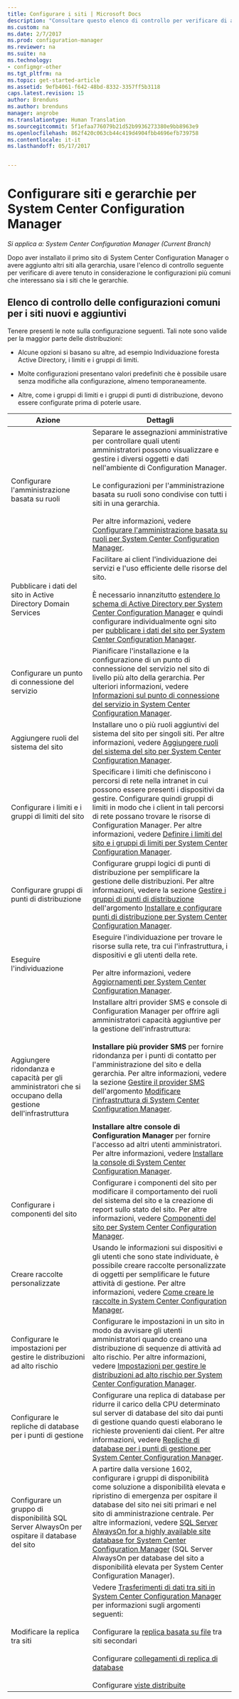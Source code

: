 ```yaml
---
title: Configurare i siti | Microsoft Docs
description: "Consultare questo elenco di controllo per verificare di aver tenuto in considerazione le configurazioni più comuni che interessano sia i siti che le gerarchie."
ms.custom: na
ms.date: 2/7/2017
ms.prod: configuration-manager
ms.reviewer: na
ms.suite: na
ms.technology:
- configmgr-other
ms.tgt_pltfrm: na
ms.topic: get-started-article
ms.assetid: 9efb4061-f642-48bd-8332-3357ff5b3118
caps.latest.revision: 15
author: Brenduns
ms.author: brenduns
manager: angrobe
ms.translationtype: Human Translation
ms.sourcegitcommit: 5f1efaa776079b21d52b9936273380e9bb8963e9
ms.openlocfilehash: 862f420c063cb44c419d4904fbb4696efb739758
ms.contentlocale: it-it
ms.lasthandoff: 05/17/2017


---
```

# <a name="configure-sites-and-hierarchies-for-system-center-configuration-manager"></a>Configurare siti e gerarchie per System Center Configuration Manager

*Si applica a: System Center Configuration Manager (Current Branch)*

Dopo aver installato il primo sito di System Center Configuration Manager o avere aggiunto altri siti alla gerarchia, usare l'elenco di controllo seguente per verificare di avere tenuto in considerazione le configurazioni più comuni che interessano sia i siti che le gerarchie.  

## <a name="checklist-of-common-configurations-for-new-and-additional-sites"></a>Elenco di controllo delle configurazioni comuni per i siti nuovi e aggiuntivi  
Tenere presenti le note sulla configurazione seguenti. Tali note sono valide per la maggior parte delle distribuzioni:

-   Alcune opzioni si basano su altre, ad esempio Individuazione foresta Active Directory, i limiti e i gruppi di limiti.  

-   Molte configurazioni presentano valori predefiniti che è possibile usare senza modifiche alla configurazione, almeno temporaneamente.  

-   Altre, come i gruppi di limiti e i gruppi di punti di distribuzione, devono essere configurate prima di poterle usare.  

|Azione|Dettagli|  
|------------|-------------|  
|Configurare l'amministrazione basata su ruoli|Separare le assegnazioni amministrative per controllare quali utenti amministratori possono visualizzare e gestire i diversi oggetti e dati nell'ambiente di Configuration Manager.<br /><br /> Le configurazioni per l'amministrazione basata su ruoli sono condivise con tutti i siti in una gerarchia.   <br/><br/>Per altre informazioni, vedere [Configurare l'amministrazione basata su ruoli per System Center Configuration Manager](../../../../core/servers/deploy/configure/configure-role-based-administration.md).|  
|Pubblicare i dati del sito in Active Directory Domain Services|Facilitare ai client l'individuazione dei servizi e l'uso efficiente delle risorse del sito.<br /><br /> È necessario innanzitutto [estendere lo schema di Active Directory per System Center Configuration Manager](../../../../core/plan-design/network/extend-the-active-directory-schema.md) e quindi configurare individualmente ogni sito per [pubblicare i dati del sito per System Center Configuration Manager](../../../../core/servers/deploy/configure/publish-site-data.md).|  
|Configurare un punto di connessione del servizio|Pianificare l'installazione e la configurazione di un punto di connessione del servizio nel sito di livello più alto della gerarchia. Per ulteriori informazioni, vedere [Informazioni sul punto di connessione del servizio in System Center Configuration Manager](../../../../core/servers/deploy/configure/about-the-service-connection-point.md).|  
|Aggiungere ruoli del sistema del sito|Installare uno o più ruoli aggiuntivi del sistema del sito per singoli siti.  Per altre informazioni, vedere [Aggiungere ruoli del sistema del sito per System Center Configuration Manager](../../../../core/servers/deploy/configure/add-site-system-roles.md).|  
|Configurare i limiti e i gruppi di limiti del sito|Specificare i limiti che definiscono i percorsi di rete nella intranet in cui possono essere presenti i dispositivi da gestire. Configurare quindi gruppi di limiti in modo che i client in tali percorsi di rete possano trovare le risorse di Configuration Manager. Per altre informazioni, vedere [Definire i limiti del sito e i gruppi di limiti per System Center Configuration Manager](../../../../core/servers/deploy/configure/define-site-boundaries-and-boundary-groups.md).|  
|Configurare gruppi di punti di distribuzione|Configurare gruppi logici di punti di distribuzione per semplificare la gestione delle distribuzioni. Per altre informazioni, vedere la sezione [Gestire i gruppi di punti di distribuzione](../../../../core/servers/deploy/configure/install-and-configure-distribution-points.md#bkmk_manage) dell'argomento [Installare e configurare punti di distribuzione per System Center Configuration Manager](../../../../core/servers/deploy/configure/install-and-configure-distribution-points.md).|  
|Eseguire l'individuazione|Eseguire l'individuazione per trovare le risorse sulla rete, tra cui l'infrastruttura, i dispositivi e gli utenti della rete.<br /><br /> Per altre informazioni, vedere [Aggiornamenti per System Center Configuration Manager](../../../../core/servers/deploy/configure/run-discovery.md).|  
|Aggiungere ridondanza e capacità per gli amministratori che si occupano della gestione dell'infrastruttura|Installare altri provider SMS e console di Configuration Manager per offrire agli amministratori capacità aggiuntive per la gestione dell'infrastruttura:<br /><br /> **Installare più provider SMS** per fornire ridondanza per i punti di contatto per l'amministrazione del sito e della gerarchia. Per altre informazioni, vedere la sezione [Gestire il provider SMS](../../../../core/servers/manage/modify-your-infrastructure.md#BKMK_ManageSMSprovider) dell'argomento [Modificare l'infrastruttura di System Center Configuration Manager](../../../../core/servers/manage/modify-your-infrastructure.md).<br /><br /> **Installare altre console di Configuration Manager** per fornire l'accesso ad altri utenti amministratori. Per altre informazioni, vedere [Installare la console di System Center Configuration Manager](../../../../core/servers/deploy/install/install-consoles.md).|  
|Configurare i componenti del sito|Configurare i componenti del sito per modificare il comportamento dei ruoli del sistema del sito e la creazione di report sullo stato del sito. Per altre informazioni, vedere [Componenti del sito per System Center Configuration Manager](../../../../core/servers/deploy/configure/site-components.md).|  
|Creare raccolte personalizzate|Usando le informazioni sui dispositivi e gli utenti che sono state individuate, è possibile creare raccolte personalizzate di oggetti per semplificare le future attività di gestione. Per altre informazioni, vedere [Come creare le raccolte in System Center Configuration Manager](../../../../core/clients/manage/collections/create-collections.md).|  
|Configurare le impostazioni per gestire le distribuzioni ad alto rischio|Configurare le impostazioni in un sito in modo da avvisare gli utenti amministratori quando creano una distribuzione di sequenze di attività ad alto rischio.  Per altre informazioni, vedere [Impostazioni per gestire le distribuzioni ad alto rischio per System Center Configuration Manager](../../../../protect/understand/settings-to-manage-high-risk-deployments.md).|  
|Configurare le repliche di database per i punti di gestione|Configurare una replica di database per ridurre il carico della CPU determinato sul server di database del sito dai punti di gestione quando questi elaborano le richieste provenienti dai client. Per altre informazioni, vedere [Repliche di database per i punti di gestione per System Center Configuration Manager](../../../../core/servers/deploy/configure/database-replicas-for-management-points.md).|  
|Configurare un gruppo di disponibilità SQL Server AlwaysOn per ospitare il database del sito|A partire dalla versione 1602, configurare i gruppi di disponibilità come soluzione a disponibilità elevata e ripristino di emergenza per ospitare il database del sito nei siti primari e nel sito di amministrazione centrale. Per altre informazioni, vedere [SQL Server AlwaysOn for a highly available site database for System Center Configuration Manager](../../../../core/servers/deploy/configure/sql-server-alwayson-for-a-highly-available-site-database.md) (SQL Server AlwaysOn per database del sito a disponibilità elevata per System Center Configuration Manager).|  
|Modificare la replica tra siti|Vedere [Trasferimenti di dati tra siti in System Center Configuration Manager](../../../../core/servers/manage/data-transfers-between-sites.md) per informazioni sugli argomenti seguenti:<br /><br /> Configurare la [replica basata su file](../../../../core/servers/manage/data-transfers-between-sites.md#bkmk_fileroute) tra siti secondari<br /><br /> Configurare [collegamenti di replica di database](../../../../core/servers/manage/data-transfers-between-sites.md#bkmk_Dblinks)<br /><br /> Configurare [viste distribuite](../../../../core/servers/manage/data-transfers-between-sites.md#bkmk_distviews)|  

